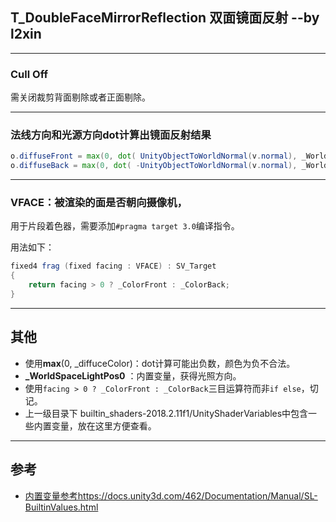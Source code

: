 ## T_DoubleFaceMirrorReflection 双面镜面反射 --by l2xin

---
### Cull Off
需关闭裁剪背面剔除或者正面剔除。

---
### 法线方向和光源方向dot计算出镜面反射结果
``` GLSL
o.diffuseFront = max(0, dot( UnityObjectToWorldNormal(v.normal), _WorldSpaceLightPos0.xyz));
o.diffuseBack = max(0, dot( -UnityObjectToWorldNormal(v.normal), _WorldSpaceLightPos0.xyz));
```

---
### VFACE：被渲染的面是否朝向摄像机，
用于片段着色器，需要添加`#pragma target 3.0`编译指令。

用法如下：

```GLSL
fixed4 frag (fixed facing : VFACE) : SV_Target
{
    return facing > 0 ? _ColorFront : _ColorBack;
}
```


---
## 其他

* 使用**max**(0, _diffuceColor)：dot计算可能出负数，颜色为负不合法。
* **_WorldSpaceLightPos0** ：内置变量，获得光照方向。
* 使用`facing > 0 ? _ColorFront : _ColorBack`三目运算符而非`if else`，切记。 
* 上一级目录下 builtin_shaders-2018.2.11f1/UnityShaderVariables中包含一些内置变量，放在这里方便查看。

---
## 参考

* [内置变量参考https://docs.unity3d.com/462/Documentation/Manual/SL-BuiltinValues.html](https://docs.unity3d.com/462/Documentation/Manual/SL-BuiltinValues.html)
